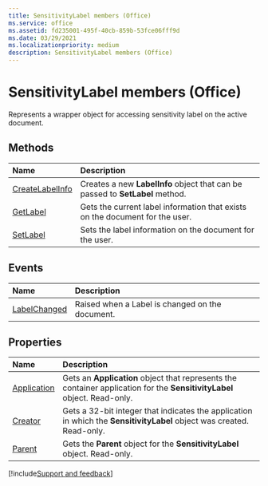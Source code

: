 ```yaml
---
title: SensitivityLabel members (Office)
ms.service: office
ms.assetid: fd235001-495f-40cb-859b-53fce06fff9d
ms.date: 03/29/2021
ms.localizationpriority: medium
description: SensitivityLabel members (Office)
---
```


# SensitivityLabel members (Office)

Represents a wrapper object for accessing sensitivity label on the active document.

## Methods

|Name|Description|
|:-----|:-----|
|[CreateLabelInfo](../../Office.SensitivityLabel.CreateLabelInfo.md)|Creates a new **LabelInfo** object that can be passed to **SetLabel** method.|
|[GetLabel](../../Office.SensitivityLabel.GetLabel.md)|Gets the current label information that exists on the document for the user.|
|[SetLabel](../../Office.SensitivityLabel.SetLabel.md)|Sets the label information on the document for the user.|

## Events

|Name|Description|
|:-----|:-----|
|[LabelChanged](../../Office.SensitivityLabel.LabelChanged.md)|Raised when a Label is changed on the document.|

## Properties

|Name|Description|
|:-----|:-----|
|[Application](../../Office.SensitivityLabel.Application.md)|Gets an **Application** object that represents the container application for the **SensitivityLabel** object. Read-only.|
|[Creator](../../Office.SensitivityLabel.Creator.md)|Gets a 32-bit integer that indicates the application in which the **SensitivityLabel** object was created. Read-only.|
|[Parent](../../Office.SensitivityLabel.Parent.md)|Gets the **Parent** object for the **SensitivityLabel** object. Read-only.|


[!include[Support and feedback](~/includes/feedback-boilerplate.md)]
